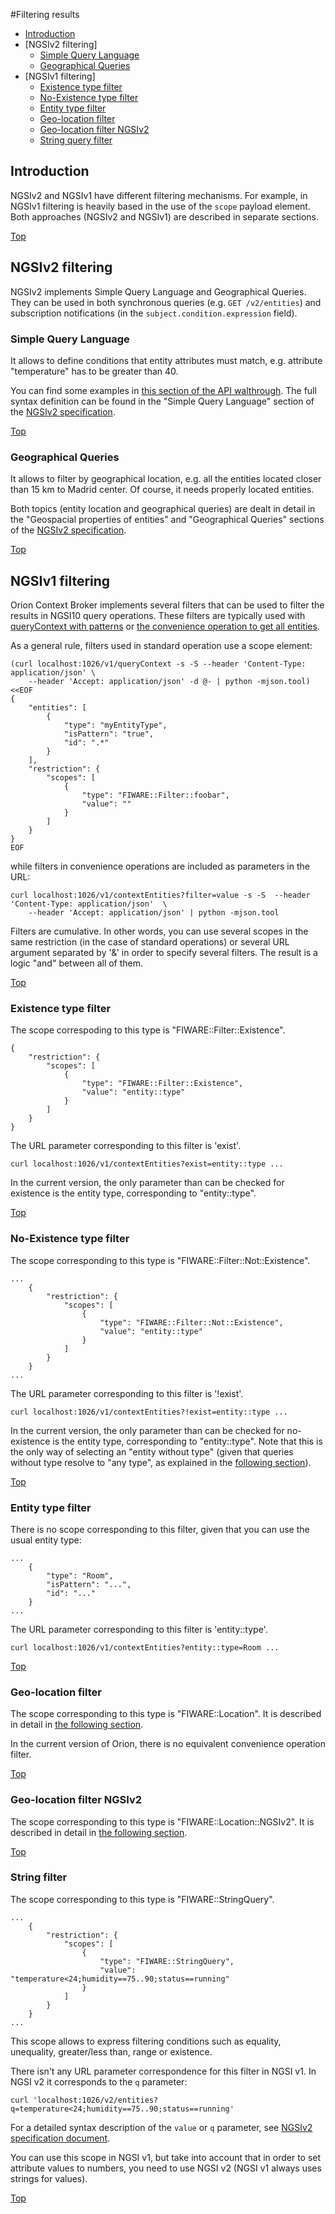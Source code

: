 #<a name="top"></a>Filtering results

* [Introduction](#introduction)
* [NGSIv2 filtering]
  * [Simple Query Language](#simple-query-language)
  * [Geographical Queries](#geographical-queries)
* [NGSIv1 filtering]
  * [Existence type filter](#existence-type-filter)
  * [No-Existence type filter](#no-existence-type-filter)
  * [Entity type filter](#entity-type-filter)
  * [Geo-location filter](#geo-location-filter)
  * [Geo-location filter NGSIv2](#geo-location-filter-ngsiv2)
  * [String query filter](#string-filter)
    
## Introduction

NGSIv2 and NGSIv1 have different filtering mechanisms. For example, in NGSIv1
filtering is heavily based in the use of the `scope` payload element. Both
approaches (NGSIv2 and NGSIv1) are described in separate sections.

[Top](#top)

## NGSIv2 filtering

NGSIv2 implements Simple Query Language and Geographical Queries. They
can be used in both synchronous queries (e.g. `GET /v2/entities`) and
subscription notifications (in the `subject.condition.expression` field).

### Simple Query Language

It allows to define conditions that entity attributes must match, e.g.
attribute "temperature" has to be greater than 40.

You can find some examples in [this section of the API walthrough](walkthrough_apiv2#query-entity).
The full syntax definition can be found in the "Simple Query Language"
section of the [NGSIv2 specification](http://telefonicaid.github.io/fiware-orion/api/v2/stable/).

[Top](#top)

### Geographical Queries

It allows to filter by geographical location, e.g. all the entities located
closer than 15 km to Madrid center. Of course, it needs properly located entities.

Both topics (entity location and geographical queries) are dealt in detail in
the "Geospacial properties of entities" and "Geographical Queries" sections of the
[NGSIv2 specification](http://telefonicaid.github.io/fiware-orion/api/v2/stable/).

[Top](#top)

## NGSIv1 filtering

Orion Context Broker implements several filters
that can be used to filter the results in NGSI10 query operations. These
filters are typically used with [queryContext with patterns](walkthrough_apiv1.md#query-context-operation) or [the convenience operation to get all entities](walkthrough_apiv1.md#getting-all-entities).

As a general rule, filters used in standard operation use a scope
element:

```
(curl localhost:1026/v1/queryContext -s -S --header 'Content-Type: application/json' \
    --header 'Accept: application/json' -d @- | python -mjson.tool) <<EOF
{
    "entities": [
        {
            "type": "myEntityType",
            "isPattern": "true",
            "id": ".*"
        }
    ],
    "restriction": {
        "scopes": [
            {
                "type": "FIWARE::Filter::foobar",
                "value": ""
            }
        ]
    }
}
EOF
```

while filters in convenience operations are included as parameters in
the URL:

```
curl localhost:1026/v1/contextEntities?filter=value -s -S  --header 'Content-Type: application/json'  \
    --header 'Accept: application/json' | python -mjson.tool
```
Filters are cumulative. In other words, you can use several scopes in
the same restriction (in the case of standard operations) or several URL
argument separated by '&' in order to specify several filters. The
result is a logic "and" between all of them.

[Top](#top)

### Existence type filter

The scope correspoding to this type is "FIWARE::Filter::Existence". 

```
{
    "restriction": {
        "scopes": [
            {
                "type": "FIWARE::Filter::Existence",
                "value": "entity::type"
            }
        ]
    }
}
```
  
The URL parameter corresponding to this filter is 'exist'.

    curl localhost:1026/v1/contextEntities?exist=entity::type ...

In the current version, the only parameter than can be checked for
existence is the entity type, corresponding to "entity::type".

[Top](#top)

### No-Existence type filter

The scope corresponding to this type is "FIWARE::Filter::Not::Existence".

```
... 
    {
        "restriction": {
            "scopes": [
                {
                    "type": "FIWARE::Filter::Not::Existence",
                    "value": "entity::type"
                }
            ]
        }
    }
...
```
 
The URL parameter corresponding to this filter is '!exist'.

    curl localhost:1026/v1/contextEntities?!exist=entity::type ...

In the current version, the only parameter than can be checked for
no-existence is the entity type, corresponding to "entity::type". Note
that this is the only way of selecting an "entity without type" (given
that queries without type resolve to "any type", as explained in the
[following section](empty_types.md#using-empty-types)).

[Top](#top)

### Entity type filter

There is no scope corresponding to this filter, given that you can use
the usual entity type:

```
...
    {
        "type": "Room",
        "isPattern": "...",
        "id": "..."
    }
...
```
The URL parameter corresponding to this filter is 'entity::type'.

    curl localhost:1026/v1/contextEntities?entity::type=Room ...

[Top](#top)

### Geo-location filter

The scope corresponding to this type is "FIWARE::Location". It is
described in detail in [the following section](geolocation.md#geo-located-queries).

In the current version of Orion, there is no equivalent convenience
operation filter.

[Top](#top)

### Geo-location filter NGSIv2

The scope corresponding to this type is "FIWARE::Location::NGSIv2". It is
described in detail in [the following section](geolocation.md#geo-located-queries-ngsiv2).

[Top](#top)

### String filter

The scope corresponding to this type is "FIWARE::StringQuery".

```
...
    {
        "restriction": {
            "scopes": [
                {
                    "type": "FIWARE::StringQuery",
                    "value": "temperature<24;humidity==75..90;status==running"
                }
            ]
        }
    }
...
```

This scope allows to express filtering conditions such as equality, unequality,
greater/less than, range or existence.

There isn't any URL parameter correspondence for this filter in NGSI v1. In NGSI v2
it corresponds to the `q` parameter:

    curl 'localhost:1026/v2/entities?q=temperature<24;humidity==75..90;status==running'

For a detailed syntax description of the `value` or `q` parameter, see [NGSIv2 specification
document](http://telefonicaid.github.io/fiware-orion/api/v2/stable).

You can use this scope in NGSI v1, but take into account that in order to set attribute
values to numbers, you need to use NGSI v2 (NGSI v1 always uses strings for values).

[Top](#top)
